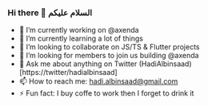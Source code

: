 ### Hi there 👋 السلام عليكم

- 🔭 I’m currently working on @axenda
- 🌱 I’m currently learning a lot of things
- 🚀 I’m looking to collaborate on JS/TS & Flutter projects
- 🤔 I’m looking for members to join us building @axenda
- 💬 Ask me about anything on Twitter (HadiAlbinsaad)[https://twitter/hadialbinsaad]
- 📫 How to reach me: hadi.albinsaad@gmail.com
- ⚡ Fun fact: I buy coffe to work then I forget to drink it
